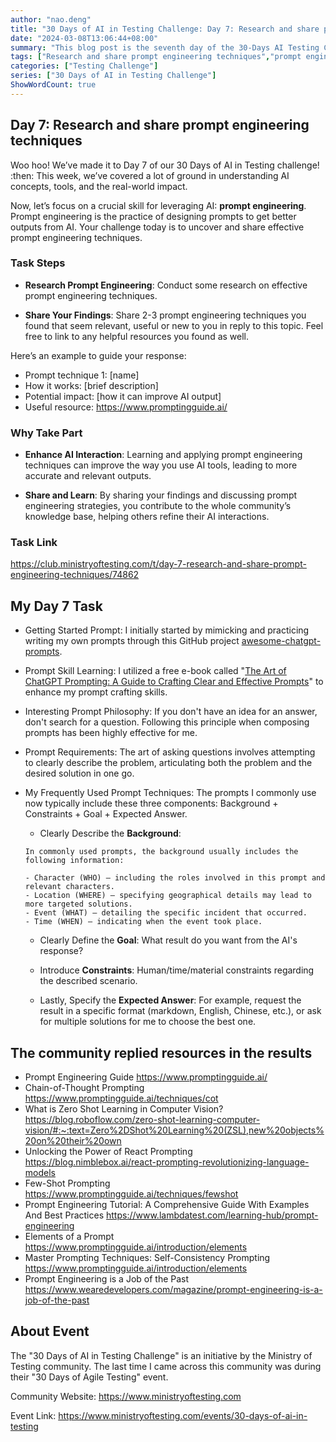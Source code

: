 ```yaml
---
author: "nao.deng"
title: "30 Days of AI in Testing Challenge: Day 7: Research and share prompt engineering techniques"
date: "2024-03-08T13:06:44+08:00"
summary: "This blog post is the seventh day of the 30-Days AI Testing Challenge, which requires participants to research and share real-time engineering technology. The post may include a definition of real-time engineering technology, its applications in the testing domain, introductions to relevant tools and technologies, and the author's perspective on real-time engineering technology. By sharing research on real-time engineering technology, readers will gain insights into its potential value in testing and how to effectively apply this technology. This series of activities aims to provide a platform for testing professionals to deeply understand and discuss emerging technologies."
tags: ["Research and share prompt engineering techniques","prompt engineering","Prompt"]
categories: ["Testing Challenge"]
series: ["30 Days of AI in Testing Challenge"]
ShowWordCount: true
---
```


## Day 7: Research and share prompt engineering techniques

Woo hoo! We’ve made it to Day 7 of our 30 Days of AI in Testing challenge! :then: This week, we’ve covered a lot of ground in understanding AI concepts, tools, and the real-world impact.

Now, let’s focus on a crucial skill for leveraging AI: **prompt engineering**. Prompt engineering is the practice of designing prompts to get better outputs from AI. Your challenge today is to uncover and share effective prompt engineering techniques.

### Task Steps

- **Research Prompt Engineering**: Conduct some research on effective prompt engineering techniques.

- **Share Your Findings**: Share 2-3 prompt engineering techniques you found that seem relevant, useful or new to you in reply to this topic. Feel free to link to any helpful resources you found as well.

Here’s an example to guide your response:

- Prompt technique 1: [name]
- How it works: [brief description]
- Potential impact: [how it can improve AI output]
- Useful resource: <https://www.promptingguide.ai/>

### Why Take Part

- **Enhance AI Interaction**: Learning and applying prompt engineering techniques can improve the way you use AI tools, leading to more accurate and relevant outputs.

- **Share and Learn**: By sharing your findings and discussing prompt engineering strategies, you contribute to the whole community’s knowledge base, helping others refine their AI interactions.

### Task Link

<https://club.ministryoftesting.com/t/day-7-research-and-share-prompt-engineering-techniques/74862>

## My Day 7 Task

- Getting Started Prompt: I initially started by mimicking and practicing writing my own prompts through this GitHub project [awesome-chatgpt-prompts](https://github.com/f/awesome-chatgpt-prompts).

- Prompt Skill Learning: I utilized a free e-book called "[The Art of ChatGPT Prompting: A Guide to Crafting Clear and Effective Prompts](https://fka.gumroad.com/l/art-of-chatgpt-prompting)" to enhance my prompt crafting skills.

- Interesting Prompt Philosophy: If you don't have an idea for an answer, don't search for a question. Following this principle when composing prompts has been highly effective for me.

- Prompt Requirements: The art of asking questions involves attempting to clearly describe the problem, articulating both the problem and the desired solution in one go.

- My Frequently Used Prompt Techniques: The prompts I commonly use now typically include these three components: Background + Constraints + Goal + Expected Answer.

  - Clearly Describe the **Background**:

  ```text
  In commonly used prompts, the background usually includes the following information:

  - Character (WHO) — including the roles involved in this prompt and relevant characters.
  - Location (WHERE) — specifying geographical details may lead to more targeted solutions.
  - Event (WHAT) — detailing the specific incident that occurred.
  - Time (WHEN) — indicating when the event took place.
  ```

  - Clearly Define the **Goal**: What result do you want from the AI's response?

  - Introduce **Constraints**: Human/time/material constraints regarding the described scenario.

  - Lastly, Specify the **Expected Answer**: For example, request the result in a specific format (markdown, English, Chinese, etc.), or ask for multiple solutions for me to choose the best one.

## The community replied resources in the results

- Prompt Engineering Guide <https://www.promptingguide.ai/>
- Chain-of-Thought Prompting <https://www.promptingguide.ai/techniques/cot>
- What is Zero Shot Learning in Computer Vision? <https://blog.roboflow.com/zero-shot-learning-computer-vision/#:~:text=Zero%2DShot%20Learning%20(ZSL),new%20objects%20on%20their%20own>
- Unlocking the Power of React Prompting <https://blog.nimblebox.ai/react-prompting-revolutionizing-language-models>
- Few-Shot Prompting <https://www.promptingguide.ai/techniques/fewshot>
- Prompt Engineering Tutorial: A Comprehensive Guide With Examples And Best Practices <https://www.lambdatest.com/learning-hub/prompt-engineering>
- Elements of a Prompt <https://www.promptingguide.ai/introduction/elements>
- Master Prompting Techniques: Self-Consistency Prompting <https://www.promptingguide.ai/introduction/elements>
- Prompt Engineering is a Job of the Past <https://www.wearedevelopers.com/magazine/prompt-engineering-is-a-job-of-the-past>

## About Event

The "30 Days of AI in Testing Challenge" is an initiative by the Ministry of Testing community. The last time I came across this community was during their "30 Days of Agile Testing" event.

Community Website: <https://www.ministryoftesting.com>

Event Link: <https://www.ministryoftesting.com/events/30-days-of-ai-in-testing>
